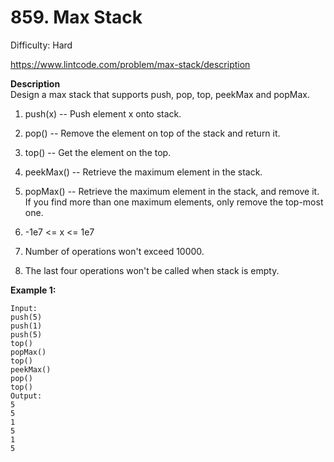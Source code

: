 # 859. Max Stack

Difficulty: Hard

https://www.lintcode.com/problem/max-stack/description

**Description**  
Design a max stack that supports push, pop, top, peekMax and popMax.

1. push(x) -- Push element x onto stack.
2. pop() -- Remove the element on top of the stack and return it.
3. top() -- Get the element on the top.
4. peekMax() -- Retrieve the maximum element in the stack.
5. popMax() -- Retrieve the maximum element in the stack, and remove it. If you find more than one maximum elements, only remove the top-most one.

1. -1e7 <= x <= 1e7
2. Number of operations won't exceed 10000.
3. The last four operations won't be called when stack is empty.

**Example 1:**
```
Input:
push(5)
push(1)
push(5)
top()
popMax()
top()
peekMax()
pop()
top()
Output:
5
5
1
5
1
5
```
